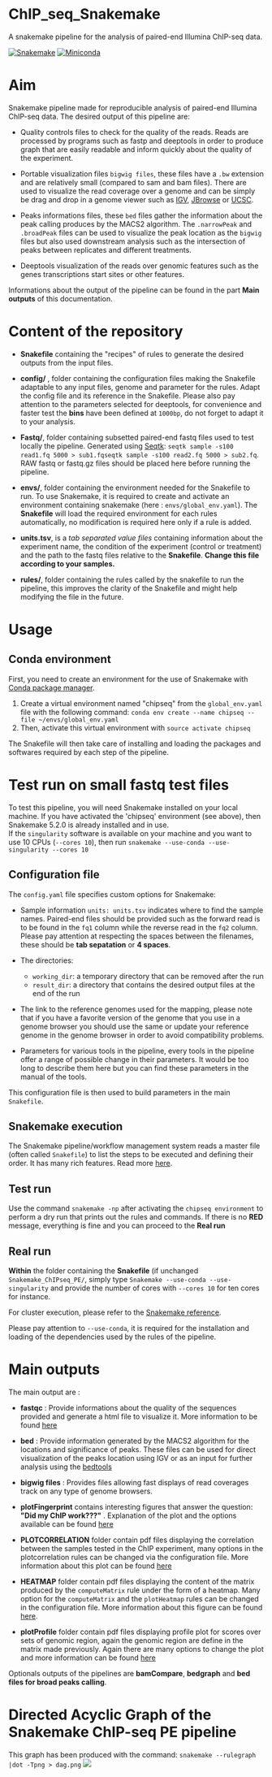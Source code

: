 # ChIP_seq_Snakemake
A snakemake pipeline for the analysis of paired-end Illumina ChIP-seq data.

[![Snakemake](https://img.shields.io/badge/snakemake-≥5.2.0-brightgreen.svg)](https://snakemake.bitbucket.io)
[![Miniconda](https://img.shields.io/badge/miniconda-blue.svg)](https://conda.io/miniconda)

# Aim

Snakemake pipeline made for reproducible analysis of paired-end Illumina ChIP-seq data. The desired output of this pipeline are:

- Quality controls files to check for the quality of the reads. Reads are processed by programs such as fastp and deeptools in order to produce graph that are easily readable and inform quickly about the quality of the experiment.

- Portable visualization files `bigwig files`, these files have a `.bw` extension and are relatively small (compared to sam and bam files). There are used to visualize the read coverage over a genome and can be simply be drag and drop in a genome viewer such as [IGV](http://software.broadinstitute.org/software/igv/), [JBrowse](https://jbrowse.org) or [UCSC](https://genome.ucsc.edu).

- Peaks informations files, these `bed` files gather the information about the peak calling produces by the MACS2 algorithm. The `.narrowPeak` and `.broadPeak` files can be used to visualize the peak location as the `bigwig` files but also used downstream analysis such as the intersection of peaks between replicates and different treatments.

- Deeptools visualization of the reads over genomic features such as the genes transcriptions start sites or other features.

Informations about the output of the pipeline can be found in the part **Main outputs** of this documentation.

# Content of the repository

- **Snakefile** containing the "recipes" of rules to generate the desired outputs from the input files.

- **config/** , folder containing the configuration files making the Snakefile adaptable to any input files, genome and parameter for the rules. Adapt the config file and its reference in the Snakefile. Please also pay attention to the parameters selected for deeptools, for convenience and faster test the **bins** have been defined at `1000bp`, do not forget to adapt it to your analysis.

- **Fastq/**, folder containing subsetted paired-end fastq files used to test locally the pipeline. Generated using [Seqtk](https://github.com/lh3/seqtk): `seqtk sample -s100 read1.fq 5000 > sub1.fqseqtk sample -s100 read2.fq 5000 > sub2.fq`. RAW fastq or fastq.gz files should be placed here before running the pipeline.

- **envs/**, folder containing the environment needed for the Snakefile to run. To use Snakemake, it is required to create and activate an environment containing snakemake (here : `envs/global_env.yaml`). The **Snakefile** will load the required environment for each rules automatically, no modification is required here only if a rule is added.

- **units.tsv**, is a *tab separated value files* containing information about the experiment name, the condition of the experiment (control or treatment) and the path to the fastq files relative to the **Snakefile**. **Change this file according to your samples.**

- **rules/**, folder containing the rules called by the snakefile to run the pipeline, this improves the clarity of the Snakefile and might help modifying the file in the future.


# Usage

## Conda environment

First, you need to create an environment for the use of Snakemake with [Conda package manager](https://conda.io/docs/using/envs.html).
1. Create a virtual environment named "chipseq" from the `global_env.yaml` file with the following command: `conda env create --name chipseq --file ~/envs/global_env.yaml`
2. Then, activate this virtual environment with `source activate chipseq`

The Snakefile will then take care of installing and loading the packages and softwares required by each step of the pipeline.

# Test run on small fastq test files
To test this pipeline, you will need Snakemake installed on your local machine. If you have activated the 'chipseq' environment (see above), then Snakemake 5.2.0 is already installed and in use.    
If the `singularity` software is available on your machine and you want to use 10 CPUs (`--cores 10`), then run `snakemake --use-conda --use-singularity --cores 10`

## Configuration file

The `config.yaml` file specifies custom options for Snakemake:

- Sample information `units: units.tsv` indicates where to find the sample names. Paired-end files should be provided such as the forward read is to be found in the `fq1` column while the reverse read in the `fq2` column. Please pay attention at respecting the spaces between the filenames, these should be **tab sepatation** or **4 spaces**.

- The directories:
  - `working_dir`: a temporary directory that can be removed after the run
  - `result_dir`: a directory that contains the desired output files at the end of the run

- The link to the reference genomes used for the mapping, please note that if you have a favorite version of the genome that you use in a genome browser you should use the same or update your reference genome in the genome browser in order to avoid compatibility problems.

- Parameters for various tools in the pipeline, every tools in the pipeline offer a range of possible change in their parameters. It would be too long to describe them here but you can find these parameters in the manual of the tools.

This configuration file is then used to build parameters in the main `Snakefile`.

## Snakemake execution

The Snakemake pipeline/workflow management system reads a master file (often called `Snakefile`) to list the steps to be executed and defining their order.
It has many rich features. Read more [here](https://snakemake.readthedocs.io/en/stable/).

## Test run

Use the command `snakemake -np` after activating the `chipseq environment` to perform a dry run that prints out the rules and commands. If there is no **RED** message, everything is fine and you can proceed to the **Real run**

## Real run

**Within** the folder containing the **Snakefile** (if unchanged `Snakemake_ChIPseq_PE/`, simply type `Snakemake --use-conda --use-singularity` and provide the number of cores with `--cores 10` for ten cores for instance.

For cluster execution, please refer to the [Snakemake reference](https://snakemake.readthedocs.io/en/stable/executable.html#cluster-execution).

Please pay attention to `--use-conda`, it is required for the installation and loading of the dependencies used by the rules of the pipeline.


# Main outputs

The main output are :

- **fastqc** : Provide informations about the quality of the sequences provided and generate a html file to visualize it. More information to be found [here](https://www.bioinformatics.babraham.ac.uk/projects/fastqc/)

- **bed** : Provide information generated by the MACS2 algorithm for the locations and significance of peaks. These files can be used for direct visualization of the peaks location using IGV or as an input for further analysis using the [bedtools](https://bedtools.readthedocs.io/en/latest/content/bedtools-suite.html)

- **bigwig files** : Provides files allowing fast displays of read coverages track on any type of genome browsers.

- **plotFingerprint** contains interesting figures that answer the question: **"Did my ChIP work???"** . Explanation of the plot and the options available can be found [here](https://deeptools.readthedocs.io/en/develop/content/tools/plotFingerprint.html)

- **PLOTCORRELATION** folder contain pdf files displaying the correlation between the samples tested in the ChIP experiment, many options in the plotcorrelation rules can be changed via the configuration file. More information about this plot can be found [here](https://deeptools.readthedocs.io/en/develop/content/tools/plotCorrelation.html)

- **HEATMAP** folder contain pdf files displaying the content of the matrix produced by the `computeMatrix` rule under the form of a heatmap. Many option for the `computeMatrix` and the `plotHeatmap` rules can be changed in the configuration file. More information about this figure can be found [here](https://deeptools.readthedocs.io/en/develop/content/tools/plotHeatmap.html).

- **plotProfile** folder contain pdf files displaying profile plot for scores over sets of genomic region, again the genomic region are define in the matrix made previously. Again there are many options to change the plot and more information can be found [here](https://deeptools.readthedocs.io/en/develop/content/tools/plotProfile.html)

Optionals outputs of the pipelines are **bamCompare**, **bedgraph** and **bed files for broad peaks calling**.

# Directed Acyclic Graph of the Snakemake ChIP-seq PE pipeline

This graph has been produced with the command: `snakemake --rulegraph |dot -Tpng > dag.png`
![](dag.png)
